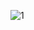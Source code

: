 ![1](https://user-images.githubusercontent.com/95949638/227153597-990a181c-df27-435a-9def-3f7314ed9e67.png)
